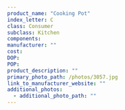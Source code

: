 ```yaml
---
product_name: "Cooking Pot"
index_letter: C
class: Consumer
subclass: Kitchen
components:
manufacturer: ""
cost: 
DOP: 
POP: 
product_description: ""
primary_photo_path: /photos/3057.jpg
link_to_manufacturer_website: ""
additional_photos:
  - additional_photo_path: ""
---
```

